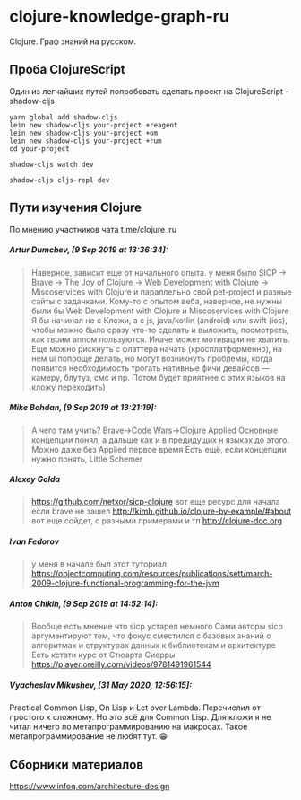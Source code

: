 # clojure-knowledge-graph-ru
Clojure. Граф знаний на русском.


## Проба ClojureScript
Один из легчайших путей попробовать сделать проект на ClojureScript – shadow-cljs


```
yarn global add shadow-cljs
lein new shadow-cljs your-project +reagent
lein new shadow-cljs your-project +om
lein new shadow-cljs your-project +rum
cd your-project

shadow-cljs watch dev

shadow-cljs cljs-repl dev
```

## Пути изучения Clojure
По мнению участников чата t.me/clojure_ru


##### Artur Dumchev, [9 Sep 2019 at 13:36:34]:
> Наверное, зависит еще от начального опыта.
> у меня было SICP -> Brave -> The Joy of Clojure -> Web Development with Clojure -> Miscoservices with Clojure и параллельно свой pet-project и разные сайты с задачками.
> Кому-то с опытом веба, наверное, не нужны были бы Web Development with Clojure и Miscoservices with Clojure
> Я бы начинал не с Кложи, а с js, java/kotlin (android) или swift (ios), чтобы можно было сразу что-то сделать и выложить, посмотреть, как твоим аппом пользуются. Иначе может мотивации не хватить.
> Еще можно рискнуть с флаттера начать (кросплатформенно), на нем ui попроще делать, но могут возникнуть проблемы, когда появится необходимость трогать нативные фичи девайсов — камеру, блутуз, смс и пр.
> Потом будет приятнее с этих языков на кложу переходить)


##### Mike Bohdan, [9 Sep 2019 at 13:21:19]:
> А чего там учить? 
> Brave->Code Wars->Clojure Applied
> Основные концепции понял, а дальше как и в предидущих н языках до этого.
> Можно даже без Applied первое время
> Есть ещё, если концепции нужно понять, Little Schemer


##### Alexey Golda
> https://github.com/netxor/sicp-clojure
> вот еще ресурс для начала если brave не зашел
> http://kimh.github.io/clojure-by-example/#about
> вот еще сойдет, с разными примерами и тп
> http://clojure-doc.org

##### Ivan Fedorov
> у меня в начале был этот туториал
> https://objectcomputing.com/resources/publications/sett/march-2009-clojure-functional-programming-for-the-jvm

##### Anton Chikin, [9 Sep 2019 at 14:52:14]:
> Вообще есть мнение что sicp устарел немного
> Сами авторы sicp аргументируют тем, что фокус сместился с базовых знаний о алгоритмах и структурах данных к библиотекам и архитектуре
> Есть кстати курс от Стюарта Сиерры
> https://player.oreilly.com/videos/9781491961544


##### Vyacheslav Mikushev, [31 May 2020, 12:56:15]:
Practical Common Lisp, On Lisp и Let over Lambda. Перечислил от простого к сложному.
Но это всё для Common Lisp. Для кложи я не читал ничего по метапрограммированию на макросах. Такое метапрограммирование не любят тут. 😁


## Сборники материалов
https://www.infoq.com/architecture-design
